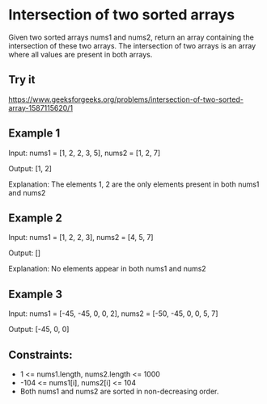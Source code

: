 # Intersection of two sorted arrays
Given two sorted arrays nums1 and nums2, return an array containing the intersection of these two arrays.
The intersection of two arrays is an array where all values are present in both arrays.

## Try it
https://www.geeksforgeeks.org/problems/intersection-of-two-sorted-array-1587115620/1

## Example 1
Input: nums1 = [1, 2, 2, 3, 5], nums2 = [1, 2, 7]

Output: [1, 2]

Explanation: The elements 1, 2 are the only elements present in both nums1 and nums2

## Example 2
Input: nums1 = [1, 2, 2, 3], nums2 = [4, 5, 7]

Output: []

Explanation: No elements appear in both nums1 and nums2

## Example 3
Input: nums1 = [-45, -45, 0, 0, 2], nums2 = [-50, -45, 0, 0, 5, 7]

Output:
[-45, 0, 0]

## Constraints:
- 1 <= nums1.length, nums2.length <= 1000
- -104 <= nums1[i], nums2[i] <= 104
- Both nums1 and nums2 are sorted in non-decreasing order.